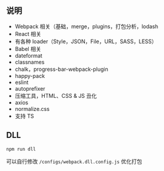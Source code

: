 ## 说明

- Webpack 相关（基础，merge，plugins，打包分析，lodash
- React 相关
- 有各种 loader（Style，JSON，File，URL，SASS，LESS）
- Babel 相关
- dateformat
- classnames
- chalk，progress-bar-webpack-plugin
- happy-pack
- eslint
- autoprefixer
- 压缩工具，HTML、CSS & JS 丑化
- axios
- normalize.css
- 支持 TS

## DLL

```bash
npm run dll
```

可以自行修改 `/configs/webpack.dll.config.js` 优化打包

